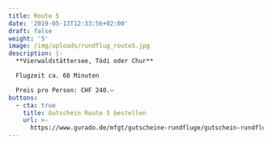 ```yaml
---
title: Route 5
date: '2019-05-13T12:33:56+02:00'
draft: false
weight: '5'
image: /img/uploads/rundflug_route5.jpg
description: |-
  **Vierwaldstättersee, Tödi oder Chur**

  Flugzeit ca. 60 Minuten

  Preis pro Person: CHF 240.–
buttons:
  - cta: true
    title: Gutschein Route 5 bestellen
    url: >-
      https://www.gurado.de/mfgt/gutscheine-rundfluge/gutschein-rundflug-route-5.html
---
```


